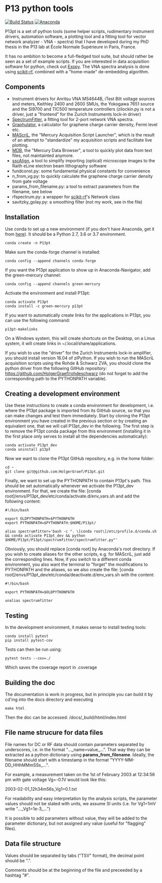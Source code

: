 ﻿# P13 python tools

[![Build Status](https://travis-ci.org/HolgerGraef/P13pt.svg?branch=master)](https://travis-ci.org/HolgerGraef/P13pt)
[![Anaconda](https://anaconda.org/green-mercury/p13pt/badges/version.svg)](https://anaconda.org/green-mercury/p13pt)

P13pt is a set of python tools (some helper scripts, rudimentary instrument drivers,
automation software, a plotting tool and a fitting tool for vector network analyzer - VNA -
spectra) that I have developed during my PhD thesis in the P13 lab at École Normale
Supérieure in Paris, France.

It has no ambition to become a full-fledged tool suite, but should rather be seen as
a set of example scripts. If you are interested in data acquisition software for python,
check out [Exopy](https://github.com/Exopy/exopy). The VNA spectra analysis is done using 
[scikit-rf](http://scikit-rf-web.readthedocs.io/), combined with a "home-made" de-embedding
algorithm.


## Components

* Instrument drivers for Anritsu VNA MS4644B, iTest Bilt voltage sources and meters, Keithley
2400 and 2600 SMUs, the Yokogawa 7651 source and the SI9700 and TIC500 temperature controllers (zilockin.py
is not a driver, just a "frontend" for the Zurich Instruments lock-in driver)
* [SpectrumFitter](https://github.com/HolgerGraef/P13pt/tree/master/P13pt/spectrumfitter), a
fitting tool for 2-port network VNA spectra.
* [Graphulator](https://github.com/HolgerGraef/P13pt/tree/master/P13pt/graphulator), a calculator
for graphene charge carrier density, Fermi level etc.
* [MAScriL](https://github.com/HolgerGraef/P13pt/tree/master/P13pt/mascril), the "Mercury
Acquisition Script Launcher", which is the result of an attempt to "standardize" my
acquisition scripts and facilitate live plotting.
* [MDB](https://github.com/HolgerGraef/P13pt/tree/master/P13pt/mdb), the "Mercury Data Browser",
a tool to quickly plot data from text files, not maintainted anymore.
* [sscAlign](https://github.com/HolgerGraef/P13pt/tree/master/P13pt/sscalign), a tool to
simplify importing (optical) microscope images to the Raith eLine electron beam lithography software
* fundconst.py: some fundamental physical constants for convenience
* n_from_vg.py: to quickly calculate the graphene charge carrier density from gate voltage
* params_from_filename.py: a tool to extract parameters from the filename, see below
* rfspectrum.py: a wrapper for [scikit-rf](http://scikit-rf-web.readthedocs.io/)'s Network
class
* savitzky_golay.py: a smoothing filter (not my work, see in the file)


## Installation

Use conda to set up a new environment (if you don't have Anaconda, get it from
[here](https://www.anaconda.com/download/)). It should be a Python 2.7, 3.6 or 3.7 environment.

    conda create -n P13pt

Make sure the conda-forge channel is installed:

    conda config --append channels conda-forge
    
If you want the P13pt application to show up in Anaconda-Navigator, add the green-mercury channel:

    conda config --append channels green-mercury
    
Activate the environment and install P13pt:

    conda activate P13pt
    conda install -c green-mercury p13pt

If you want to automatically create links for the applications in P13pt, you can use the following command:

    p13pt-makelinks
    
On a Windows system, this will create shortcuts on the Desktop, on a Linux system, it will create links in
~/.local/share/applications.

If you wish to use the "driver" for the Zurich Instruments lock-in amplifier, you should
install version 16.04 of ziPython. If you wish to run the MAScriL acquisition scripts using the
Rohde & Schwarz ZVA, you should clone the python driver from the following GitHub repository:
https://github.com/HolgerGraef/rohdeschwarz (do not forget to add the corresponding path to the
PYTHONPATH variable).

## Creating a development environment

Use these instructions to create a conda environment for development, i.e. where the P13pt package is imported from its GitHub source, so that you can make changes and test them immediately. Start by cloning the P13pt environment you have created in the previous section or by creating an equivalent one, that we will call P13pt_dev in the following. The first step is to remove the P13pt conda package from this environment (installing it in the first place only serves to install all the dependencies automatically):

    conda activate P13pt_dev
    conda uninstall p13pt

Now we want to clone the P13pt GitHub repository, e.g. in the home folder:

    cd ~
    git clone git@github.com:HolgerGraef/P13pt.git
    
Finally, we want to set up the PYTHONPATH to contain P13pt's path. This should be set automatically whenever we activate the P13pt_dev environment. For that, we create the file: \[conda root\]/envs/P13pt_dev/etc/conda/activate.d/env_vars.sh and add the following content:

    #!/bin/bash
    
    export OLDPYTHONPATH=$PYTHONPATH
    export PYTHONPATH=$PYTHONPATH:$HOME/P13pt/
    
    alias spectrumfitter='bash -c ". \[conda root\]/etc/profile.d/conda.sh && conda activate P13pt_dev && python $HOME/P13pt/P13pt/spectrumfitter/spectrumfitter.py"'
    
Obviously, you should replace \[conda root\] by Anaconda's root directory. If you wish to create aliases for the other scripts, e.g. for MAScriL, just add the corresponding lines. Now, if you switch to a different conda environment, you also want the terminal to "forget" the modifications to PYTHONPATH and the aliases, so we also create the file: \[conda root\]/envs/P13pt_dev/etc/conda/deactivate.d/env_vars.sh with the content:

    #!/bin/bash
    
    export PYTHONPATH=$OLDPYTHONPATH
    
    unalias spectrumfitter

## Testing

In the development environment, it makes sense to install testing tools:

    conda install pytest
    pip install pytest-cov

Tests can then be run using:

    pytest tests --cov=./

Which saves the coverage report in .coverage

## Building the doc

The documentation is work in progress, but in principle you can build it by cd'ing
into the docs directory and executing

    make html
    
Then the doc can be accessed: /docs/\_build/html/index.html


## File name strucure for data files

File names for DC or RF data should contain parameters separated by underscores,
i.e. in the format "...\_name=value\_...". That way they can be extracted as a python
dictionary using **params_from_filename**. Ideally, the filename should start with a
timestamp in the format "YYYY-MM-DD\_HHhMMmSSs\_...".

For example, a measurement taken on the 1st of February 2003 at 12:34:56 pm
with gate voltage Vg=-0.1V would look like this:

2003-02-01_12h34m56s_Vg1=0.1.txt

For readability and easy interpretation by the analysis scripts, the parameter
values should not be stated with units, we assume SI units (i.e. for Vg1=1mV
write "...\_Vg1=1e-3\_...")

It is possible to add parameters without value, they will be added to the
parameter dictionary, but not assigned any value (useful for "flagging" files).


## Data file structure

Values should be separated by tabs ("TSV" format), the decimal point should be ".".

Comments should be at the beginning of the file and preceeded by a hashtag "#".
